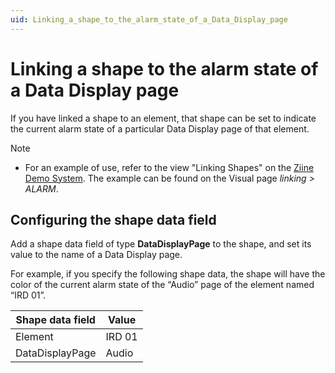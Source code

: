```yaml
---
uid: Linking_a_shape_to_the_alarm_state_of_a_Data_Display_page
---
```


# Linking a shape to the alarm state of a Data Display page

If you have linked a shape to an element, that shape can be set to indicate the current alarm state of a particular Data Display page of that element.

> [!NOTE]
>
> - For an example of use, refer to the view "Linking Shapes" on the [Ziine Demo System](xref:ZiineDemoSystem). The example can be found on the Visual page _linking > ALARM_.

## Configuring the shape data field

Add a shape data field of type **DataDisplayPage** to the shape, and set its value to the name of a Data Display page.

For example, if you specify the following shape data, the shape will have the color of the current alarm state of the “Audio” page of the element named “IRD 01”.

| Shape data field | Value  |
| ---------------- | ------ |
| Element          | IRD 01 |
| DataDisplayPage  | Audio  |
